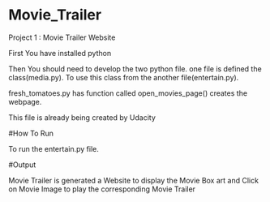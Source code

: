 # Movie_Trailer
Project 1 : Movie Trailer Website

First You have installed python

Then You should need to develop the two python file. one file is defined the class(media.py). To use this class from the another file(entertain.py).

fresh_tomatoes.py has function called open_movies_page() creates the webpage.

This file is already being created by Udacity

#How To Run

To run the entertain.py file.

#Output

Movie Trailer is generated a Website to display the Movie Box art and Click on Movie Image to play the corresponding Movie Trailer

